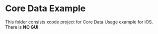 # Core Data Example

This folder consists xcode project for Core Data Usage example for iOS. There is **NO GUI**.
